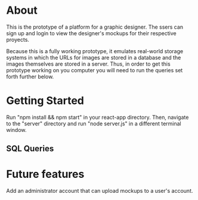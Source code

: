 # About
This is the prototype of a platform for a graphic designer. The ssers can sign up and login to view the designer's mockups for their respective proyects.

Because this is a fully working prototype, it emulates real-world storage systems in which the URLs for images are stored in a database and the images themselves are stored in a server. Thus, in order to get this prototype working on you computer you will need to run the queries set forth further below. 

# Getting Started
Run "npm install && npm start" in your react-app directory. Then, navigate to the "server" directory and run "node server.js" in a different terminal window. 

## SQL Queries

# Future features
Add an administrator account that can upload mockups to a user's account. 